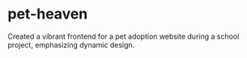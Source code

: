 # pet-heaven
Created a vibrant frontend for a pet adoption website during a school project, emphasizing dynamic design.
